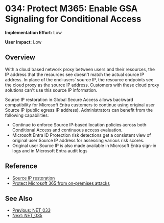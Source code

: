 ﻿# 034: Protect M365: Enable GSA Signaling for Conditional Access

**Implementation Effort:** Low 

**User Impact:** Low 
 
## Overview

With a cloud based network proxy between users and their resources, the IP address that the resources see doesn't match the actual source IP address. In place of the end-users’ source IP, the resource endpoints see the cloud proxy as the source IP address. Customers with these cloud proxy solutions can't use this source IP information.

Source IP restoration in Global Secure Access allows backward compatibility for Microsoft Entra customers to continue using original user Source IP (public egress IP address). Administrators can benefit from the following capabilities:

- Continue to enforce Source IP-based location policies across both Conditional Access and continuous access evaluation.
- Microsoft Entra ID Protection risk detections get a consistent view of original user Source IP address for assessing various risk scores.
- Original user Source IP is also made available in Microsoft Entra sign-in logs and in Microsoft Entra audit logs

## Reference

- [Source IP restoration](https://learn.microsoft.com/en-us/entra/global-secure-access/how-to-source-ip-restoration)
- [Protect Microsoft 365 from on-premises attacks](https://aka.ms/protectm365)

## See Also
- [Previous: NET_033](NET_033.md)
- [Next: NET_035](NET_036.md)
